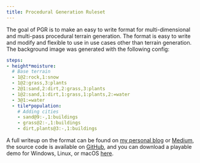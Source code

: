 ```yaml
---
title: Procedural Generation Ruleset
---
```


The goal of PGR is to make an easy to write format for multi-dimensional and multi-pass procedural terrain generation. The format is easy to write and modify and flexible to use in use cases other than terrain generation. The background image was generated with the following config:

```yaml
steps:
- height*moisture:
  # Base terrain
  - 1@2:rock,1:snow
  - 1@2:grass,3:plants
  - 2@1:sand,2:dirt,2:grass,3:plants
  - 1@2:sand,1:dirt,1:grass,1:plants,2:=water
  - 3@1:=water
  - tile*population:
    # Adding cities
    - sand@9:-,1:buildings
    - grass@2:-,1:buildings
    - dirt,plants@3:-,1:buildings
```

A full writeup on the format can be found on [my personal blog](https://www.gammagames.net/posts/programming/procgen-ruleset) or [Medium](https://medium.com/@gammagames/procedural-generation-ruleset-478a7aeb4c12), the source code is available on [GitHub](https://github.com/GammaGames/procedural-generation-ruleset/blob/master/assets/scripts/tilegen.gd), and you can download a playable demo for Windows, Linux, or macOS [here](download).
